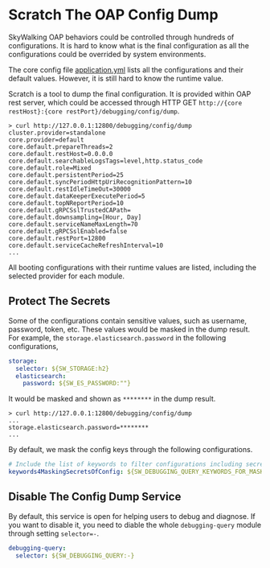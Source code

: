 # Scratch The OAP Config Dump

SkyWalking OAP behaviors could be controlled through hundreds of configurations. It is hard to know what is the final
configuration as all the configurations could be overrided by system environments.

The core config file [application.yml](../../../oap-server/server-starter/src/main/resources/application.yml) lists all
the configurations
and their default values. However, it is still hard to know the runtime value.

Scratch is a tool to dump the final configuration. It is provided within OAP rest server, which could be accessed
through HTTP GET `http://{core restHost}:{core restPort}/debugging/config/dump`.

```shell
> curl http://127.0.0.1:12800/debugging/config/dump
cluster.provider=standalone
core.provider=default
core.default.prepareThreads=2
core.default.restHost=0.0.0.0
core.default.searchableLogsTags=level,http.status_code
core.default.role=Mixed
core.default.persistentPeriod=25
core.default.syncPeriodHttpUriRecognitionPattern=10
core.default.restIdleTimeOut=30000
core.default.dataKeeperExecutePeriod=5
core.default.topNReportPeriod=10
core.default.gRPCSslTrustedCAPath=
core.default.downsampling=[Hour, Day]
core.default.serviceNameMaxLength=70
core.default.gRPCSslEnabled=false
core.default.restPort=12800
core.default.serviceCacheRefreshInterval=10
...
```

All booting configurations with their runtime values are listed, including the selected provider for each module.

## Protect The Secrets

Some of the configurations contain sensitive values, such as username, password, token, etc. These values would be
masked
in the dump result. For example, the `storage.elasticsearch.password` in the following configurations,

```yaml
storage:
  selector: ${SW_STORAGE:h2}
  elasticsearch:
    password: ${SW_ES_PASSWORD:""}
```

It would be masked and shown as `********` in the dump result.

```shell
> curl http://127.0.0.1:12800/debugging/config/dump
...
storage.elasticsearch.password=********
...
```

By default, we mask the config keys through the following configurations.

```yaml
# Include the list of keywords to filter configurations including secrets. Separate keywords by a comma.
keywords4MaskingSecretsOfConfig: ${SW_DEBUGGING_QUERY_KEYWORDS_FOR_MASKING_SECRETS:user,password,token,accessKey,secretKey,authentication}
```

## Disable The Config Dump Service

By default, this service is open for helping users to debug and diagnose. If you want to disable it, you need to diable the whole
`debugging-query` module through setting `selector=-`.

```yaml
debugging-query:
  selector: ${SW_DEBUGGING_QUERY:-}
```
